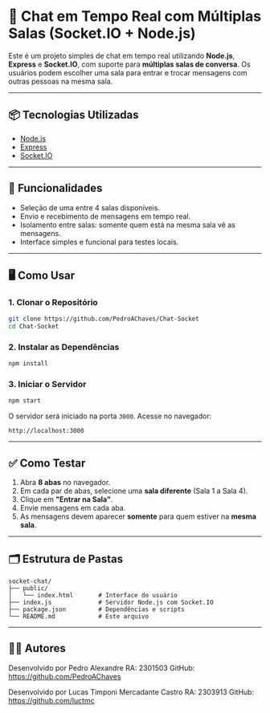 # 💬 Chat em Tempo Real com Múltiplas Salas (Socket.IO + Node.js)

Este é um projeto simples de chat em tempo real utilizando **Node.js**, **Express** e **Socket.IO**, com suporte para **múltiplas salas de conversa**. Os usuários podem escolher uma sala para entrar e trocar mensagens com outras pessoas na mesma sala.

---

## 📦 Tecnologias Utilizadas

- [Node.js](https://nodejs.org/)
- [Express](https://expressjs.com/)
- [Socket.IO](https://socket.io/)

---

## 🎯 Funcionalidades

- Seleção de uma entre 4 salas disponíveis.
- Envio e recebimento de mensagens em tempo real.
- Isolamento entre salas: somente quem está na mesma sala vê as mensagens.
- Interface simples e funcional para testes locais.

---

## 🖥️ Como Usar

### 1. Clonar o Repositório

```bash
git clone https://github.com/PedroAChaves/Chat-Socket
cd Chat-Socket
```

### 2. Instalar as Dependências

```bash
npm install
```

### 3. Iniciar o Servidor

```bash
npm start
```

O servidor será iniciado na porta `3000`. Acesse no navegador:

```
http://localhost:3000
```

---

## ✅ Como Testar

1. Abra **8 abas** no navegador.
2. Em cada par de abas, selecione uma **sala diferente** (Sala 1 a Sala 4).
3. Clique em **"Entrar na Sala"**.
4. Envie mensagens em cada aba.
5. As mensagens devem aparecer **somente** para quem estiver na **mesma sala**.

---

## 🗂️ Estrutura de Pastas

```
socket-chat/
├── public/
│   └── index.html       # Interface do usuário
├── index.js             # Servidor Node.js com Socket.IO
├── package.json         # Dependências e scripts
└── README.md            # Este arquivo
```

---

## 👨‍💻 Autores

Desenvolvido por Pedro Alexandre
RA: 2301503
GitHub: https://github.com/PedroAChaves

Desenvolvido por Lucas Timponi Mercadante Castro
RA: 2303913
GitHub: https://github.com/luctmc
